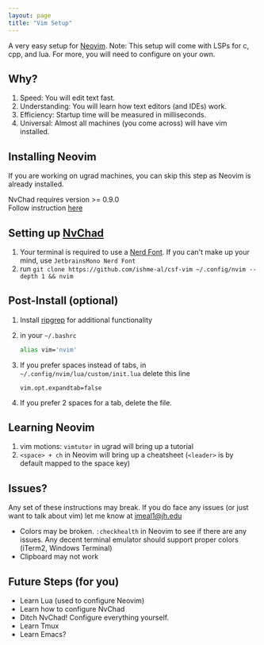 ```yaml
---
layout: page
title: "Vim Setup"
---
```

A very easy setup for [Neovim](https://neovim.io/).
Note: This setup will come with LSPs for c, cpp, and lua. For more, you will need to configure on your own.

## Why?
1. Speed: You will edit text fast.
2. Understanding: You will learn how text editors (and IDEs) work.
3. Efficiency: Startup time will be measured in milliseconds.
4. Universal: Almost all machines (you come across) will have vim installed.

## Installing Neovim
If you are working on ugrad machines, you can skip this step as Neovim is already installed.

NvChad requires version >= 0.9.0  
Follow instruction [here](https://github.com/neovim/neovim/wiki/Installing-Neovim)

## Setting up [NvChad](https://nvchad.com/)
1. Your terminal is required to use a [Nerd Font](https://www.nerdfonts.com/). If you can't make up your mind, use `JetbrainsMono Nerd Font`
2. run `git clone https://github.com/ishme-al/csf-vim ~/.config/nvim --depth 1 && nvim`

## Post-Install (optional)
1. Install [ripgrep](https://github.com/BurntSushi/ripgrep) for additional functionality
2. in your `~/.bashrc`

	```bash
	alias vim='nvim'
	```

3. If you prefer spaces instead of tabs, in `~/.config/nvim/lua/custom/init.lua` delete this line

	```vim
	vim.opt.expandtab=false
	```


4. If you prefer 2 spaces for a tab, delete the file.

## Learning Neovim
1. vim motions: `vimtutor` in ugrad will bring up a tutorial
2. `<space> + ch` in Neovim will bring up a cheatsheet (`<leader>` is by default mapped to the space key)

## Issues?
Any set of these instructions may break. If you do face any issues (or just want to talk about vim) let me know at [imeal1@jh.edu](mailto:imeal1@jh.edu)
* Colors may be broken. `:checkhealth` in Neovim to see if there are any issues. Any decent terminal emulator should support proper colors (iTerm2, Windows Terminal)
* Clipboard may not work

## Future Steps (for you)
* Learn Lua (used to configure Neovim)
* Learn how to configure NvChad
* Ditch NvChad! Configure everything yourself.
* Learn Tmux
* Learn Emacs?
